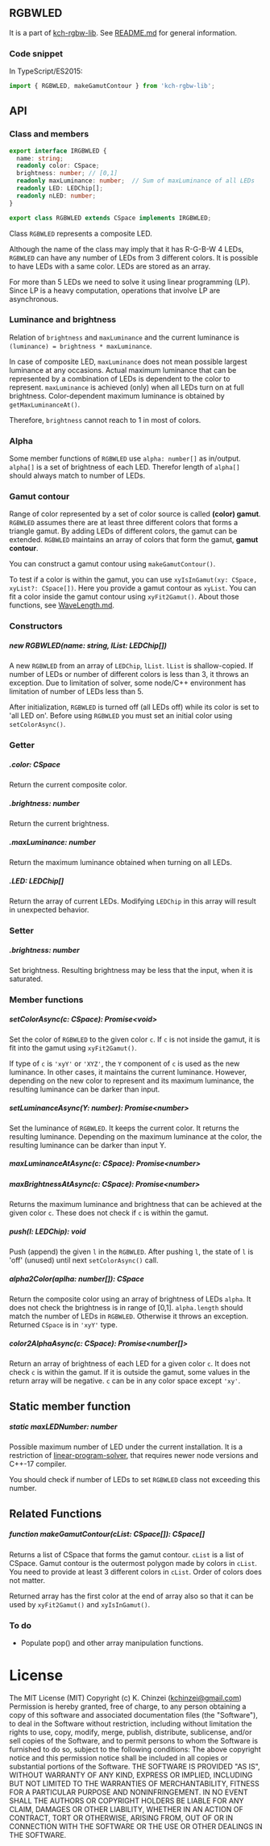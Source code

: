 ## RGBWLED

It is a part of [kch-rgbw-lib](https://github.com/kchinzei/kch-rgbw-lib).
See [README.md](https://github.com/kchinzei/kch-rgbw-lib/#README.md)
for general information.

### Code snippet

In TypeScript/ES2015:

```TypeScript
import { RGBWLED, makeGamutContour } from 'kch-rgbw-lib';

```

## API

### Class and members

```typescript
export interface IRGBWLED {
  name: string;
  readonly color: CSpace;
  brightness: number; // [0,1]
  readonly maxLuminance: number;  // Sum of maxLuminance of all LEDs
  readonly LED: LEDChip[];
  readonly nLED: number;
}

export class RGBWLED extends CSpace implements IRGBWLED;

```

Class `RGBWLED` represents a composite LED.

Although the name of the class may imply that it has R-G-B-W 4 LEDs, `RGBWLED` can have any number of LEDs from 3 different colors.
It is possible to have LEDs with a same color.
LEDs are stored as an array.

For more than 5 LEDs we need to solve it using linear programming (LP).
Since LP is a heavy computation, operations that involve LP are asynchronous.

### Luminance and brightness

Relation of `brightness` and `maxLuminance` and the current luminance is
`(luminance) = brightness * maxLuminance`.

In case of composite LED, `maxLuminance` does not mean possible largest luminance at any occasions.
Actual maximum luminance that can be represented by a combination of LEDs is dependent to the color to represent.
`maxLuminance` is achieved (only) when all LEDs turn on at full brightness.
Color-dependent maximum luminance is obtained by `getMaxLuminanceAt()`.

Therefore, `brightness` cannot reach to 1 in most of colors.

### Alpha

Some member functions of `RGBWLED` use `alpha: number[]` as in/output.
`alpha[]` is a set of brightness of each LED.
Therefor length of `alpha[]` should always match to number of LEDs.

### Gamut contour

Range of color represented by a set of color source is called **(color) gamut**.
`RGBWLED` assumes there are at least three different colors that forms a triangle gamut.
By adding LEDs of different colors, the gamut can be extended.
`RGBWLED` maintains an array of colors that form the gamut, **gamut contour**.

You can construct a gamut contour using `makeGamutContour()`.

To test if a color is within the gamut, you can use `xyIsInGamut(xy: CSpace, xyList?: CSpace[])`.
Here you provide a gamut contour as `xyList`.
You can fit a color inside the gamut contour using `xyFit2Gamut()`.
About those functions, see [WaveLength.md](https://github.com/kchinzei/kch-rgbw-lib/#README.md).

### Constructors

##### new RGBWLED(name: string, lList: LEDChip[])

A new `RGBWLED` from an array of `LEDChip`, `lList`.
`lList` is shallow-copied.
If number of LEDs or number of different colors is less than 3, it throws an exception.
Due to limitation of solver, some node/C++ environment has limitation of number of LEDs less than 5.

After initialization, `RGBWLED` is turned off (all LEDs off) while its color is set to 'all LED on'. Before using `RGBWLED` you must set an initial color using `setColorAsync()`.

### Getter

##### .color: CSpace

Return the current composite color.

##### .brightness: number

Return the current brightness.

##### .maxLuminance: number

Return the maximum luminance obtained when turning on all LEDs.

##### .LED: LEDChip[]

Return the array of current LEDs.
Modifying `LEDChip` in this array will result in unexpected behavior.

### Setter

##### .brightness: number

Set brightness. Resulting brightness may be less that the input, when it is saturated.

### Member functions

##### setColorAsync(c: CSpace): Promise\<void\>

Set the color of `RGBWLED` to the given color `c`. If `c` is not inside the gamut, it is fit into the gamut using `xyFit2Gamut()`.

If type of `c` is `'xyY'` or `'XYZ'`, the `Y` component of `c` is used as the new luminance. In other cases, it maintains the current luminance. However, depending on the new color to represent and its maximum luminance, the resulting luminance can be darker than input.

##### setLuminanceAsync(Y: number): Promise\<number\>

Set the luminance of `RGBWLED`. It keeps the current color.
It returns the resulting luminance.
Depending on the maximum luminance at the color, the resulting luminance can be darker than input Y.

##### maxLuminanceAtAsync(c: CSpace): Promise\<number\>

##### maxBrightnessAtAsync(c: CSpace): Promise\<number\>

Returns the maximum luminance and brightness that can be achieved at the given color `c`.
These does not check if `c` is within the gamut.

##### push(l: LEDChip): void

Push (append) the given `l` in the `RGBWLED`.
After pushing `l`, the state of `l` is 'off' (unused) until next `setColorAsync()` call.

##### alpha2Color(aplha: number[]): CSpace

Return the composite color using an array of brightness of LEDs `alpha`.
It does not check the brightness is in range of [0,1].
`alpha.length` should match the number of LEDs in `RGBWLED`.
Otherwise it throws an exception.
Returned `CSpace` is in `'xyY'` type.

##### color2AlphaAsync(c: CSpace): Promise<number[]>

Return an array of brightness of each LED for a given color `c`. It does not check `c` is within the gamut. If it is outside the gamut, some values in the return array will be negative.
`c` can be in any color space except `'xy'`.

## Static member function

##### static maxLEDNumber: number

Possible maximum number of LED under the current installation.
It is a restriction of [linear-program-solver](https://github.com/kchinzei/linear-program-solver), that requires newer node versions and C++-17 compiler.

You should check if number of LEDs to set `RGBWLED` class not exceeding this number.

## Related Functions

##### function makeGamutContour(cList: CSpace[]): CSpace[]

Returns a list of CSpace that forms the gamut contour.
`cList` is a list of CSpace.
Gamut contour is the outermost polygon made by colors in `cList`.
You need to provide at least 3 different colors in `cList`.
Order of colors does not matter.

Returned array has the first color at the end of array also so that it can be used by `xyFit2Gamut()` and `xyIsInGamut()`.

### To do

- Populate pop() and other array manipulation functions.

# License

The MIT License (MIT)
Copyright (c) K. Chinzei (kchinzei@gmail.com)
Permission is hereby granted, free of charge, to any person obtaining a copy
of this software and associated documentation files (the "Software"), to deal
in the Software without restriction, including without limitation the rights
to use, copy, modify, merge, publish, distribute, sublicense, and/or sell
copies of the Software, and to permit persons to whom the Software is
furnished to do so, subject to the following conditions:
The above copyright notice and this permission notice shall be included in
all copies or substantial portions of the Software.
THE SOFTWARE IS PROVIDED "AS IS", WITHOUT WARRANTY OF ANY KIND, EXPRESS OR
IMPLIED, INCLUDING BUT NOT LIMITED TO THE WARRANTIES OF MERCHANTABILITY,
FITNESS FOR A PARTICULAR PURPOSE AND NONINFRINGEMENT. IN NO EVENT SHALL THE
AUTHORS OR COPYRIGHT HOLDERS BE LIABLE FOR ANY CLAIM, DAMAGES OR OTHER
LIABILITY, WHETHER IN AN ACTION OF CONTRACT, TORT OR OTHERWISE, ARISING FROM,
OUT OF OR IN CONNECTION WITH THE SOFTWARE OR THE USE OR OTHER DEALINGS IN
THE SOFTWARE.
